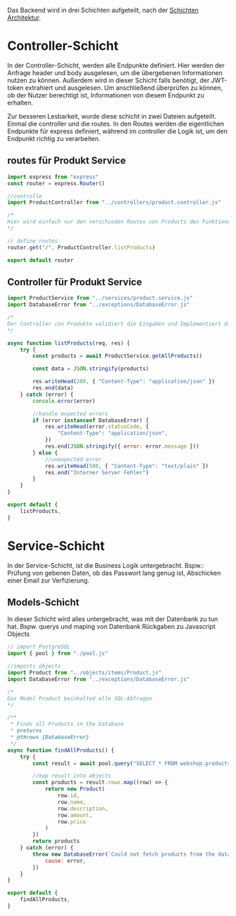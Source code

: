 Das Backend wird in drei Schichten aufgeteilt, nach der [Schichten Architektur](https://dev.to/blindkai/backend-layered-architecture-514h).

# Controller-Schicht
In der Controller-Schicht, werden alle Endpunkte definiert. 
Hier werden der Anfrage header und body ausgelesen, um die übergebenen Informationen nutzen zu können. Außerdem wird in dieser Schicht falls benötigt, der JWT-token extrahiert und ausgelesen. Um anschließend überprüfen zu können, ob der Nutzer berechtigt ist, Informationen von diesem Endpunkt zu erhalten.

Zur besseren Lesbarkeit, wurde diese schicht in zwei Dateien aufgeteilt. Einmal die controller und die routes. 
In den Routes werden die eigentlichen Endpunkte für express definiert, während im controller die Logik ist, um den Endpunkt richtig zu verarbeiten.

## routes für Produkt Service
```javascript
import express from "express"
const router = express.Router()

//controlle
import ProductController from "../controllers/product.controller.js"

/*
Hier wird einfach nur den verschieden Routes von Products den Funktionen zugeordnet
*/

// define routes
router.get("/", ProductController.listProducts)

export default router
```

## Controller für Produkt Service
```javascript
import ProductService from "../services/product.service.js"
import DatabaseError from "../exceptions/DatabaseError.js"

/*
Der Controller con Produkte validiert die Eingaben und Implementiert die Logik.
*/

async function listProducts(req, res) {
    try {
        const products = await ProductService.getAllProducts()

        const data = JSON.stringify(products)

        res.writeHead(200, { "Content-Type": "application/json" })
        res.end(data)
    } catch (error) {
        console.error(error)

        //handle expected errors
        if (error instanceof DatabaseError) {
            res.writeHead(error.statusCode, {
                "Content-Type": "application/json",
            })
            res.end(JSON.stringify({ error: error.message }))
        } else {
            //unexpected error
            res.writeHead(500, { "Content-Type": "text/plain" })
            res.end("Interner Server Fehler")
        }
    }
}

export default {
    listProducts,
}
```

# Service-Schicht
In der Service-Schicht, ist die Business Logik untergebracht. 
Bspw.: Prüfung von gebenen Daten, ob das Passwort lang genug ist, Abschicken einer Email zur Verfizierung. 

## Models-Schicht
In dieser Schicht wird alles untergebracht, was mit der Datenbank zu tun hat. Bspw. querys und maping von Datenbank Rückgaben zu Javascript Objects 

```javascript
// import PostgreSQL
import { pool } from "./pool.js"

//imports objects
import Product from "../objects/items/Product.js"
import DatabaseError from "../exceptions/DatabaseError.js"

/*
Das Model Product beinhalted alle SQL-Abfragen
*/

/**
 * Finds all Products in the Database
 * @returns
 * @throws {DatabaseError}
 */
async function findAllProducts() {
    try {
        const result = await pool.query("SELECT * FROM webshop.products")

        //map result into objects
        const products = result.rows.map((row) => {
            return new Product(
                row.id,
                row.name,
                row.description,
                row.amount,
                row.price
            )
        })
        return products
    } catch (error) {
        throw new DatabaseError(`Could not fetch products from the database`, {
            cause: error,
        })
    }
}

export default {
    findAllProducts,
}

```



